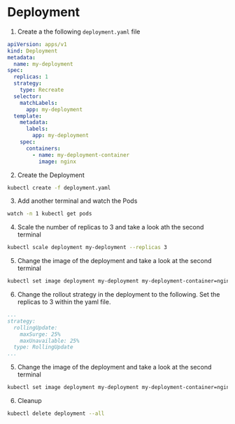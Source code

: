 # Deployment

1. Create a the following `deployment.yaml` file
```yaml
apiVersion: apps/v1
kind: Deployment
metadata:
  name: my-deployment
spec:
  replicas: 1
  strategy:
    type: Recreate
  selector:
    matchLabels:
      app: my-deployment
  template:
    metadata:
      labels:
        app: my-deployment
    spec:
      containers:
        - name: my-deployment-container
          image: nginx
```
2. Create the Deployment
```bash
kubectl create -f deployment.yaml
```
3. Add another terminal and watch the Pods 
```bash
watch -n 1 kubectl get pods
```
4. Scale the number of replicas to 3 and take a look ath the second terminal
```bash
kubectl scale deployment my-deployment --replicas 3
```
5. Change the image of the deployment and take a look at the second terminal
```bash
kubectl set image deployment my-deployment my-deployment-container=nginx:alpine
```
6. Change the rollout strategy in the deployment to the following. Set the replicas to 3 within the yaml file.
```yaml
...
strategy:
  rollingUpdate:
    maxSurge: 25%
    maxUnavailable: 25%
  type: RollingUpdate
...
```
5. Change the image of the deployment and take a look at the second terminal
```bash
kubectl set image deployment my-deployment my-deployment-container=nginx:1.16.1
```
6. Cleanup
```bash
kubectl delete deployment --all
```